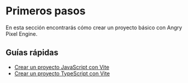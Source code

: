 # Primeros pasos

En esta sección encontrarás cómo crear un proyecto básico con Angry Pixel Engine.

## Guías rápidas

-   [Crear un proyecto JavaScript con Vite](02-00-setup-vite-js.md)
-   [Crear un proyecto TypeScript con Vite](02-01-setup-vite-ts.md)
